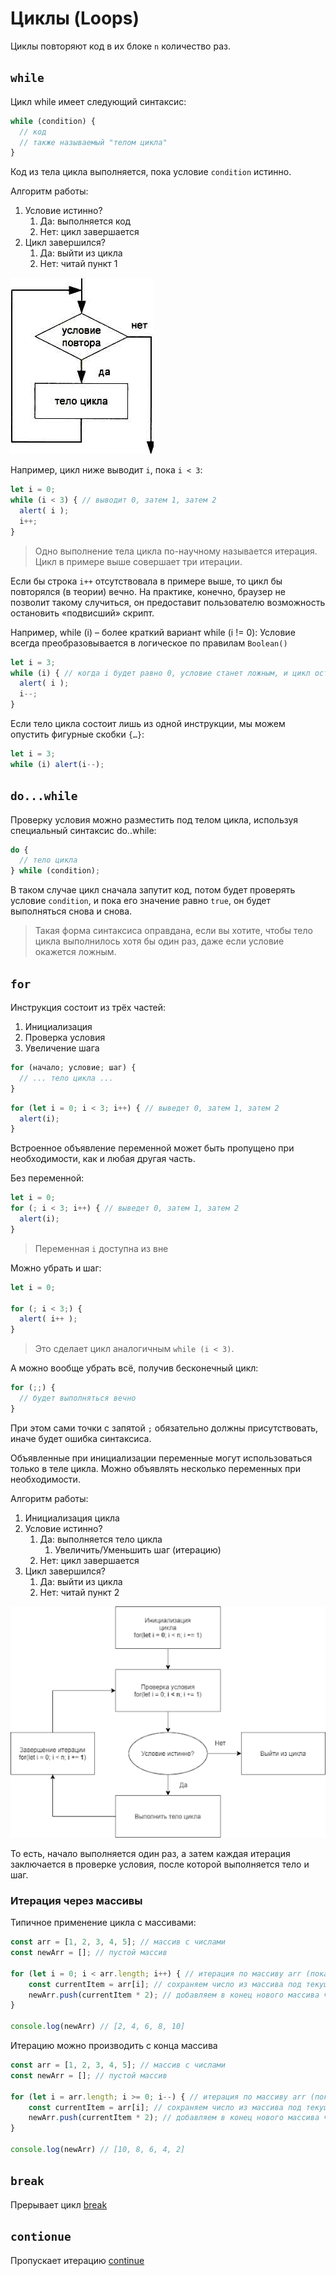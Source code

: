# Циклы (Loops)

Циклы повторяют код в их блоке `n` количество раз.

## `while`
Цикл while имеет следующий синтаксис:
```js
while (condition) {
  // код
  // также называемый "телом цикла"
}
```
Код из тела цикла выполняется, пока условие `condition` истинно.

Алгоритм работы:
1. Условие истинно?
    1. Да: выполняется код
    2. Нет: цикл завершается
2. Цикл завершился?
    1. Да: выйти из цикла
    2. Нет: читай пункт 1

![while](/assets/while.jpg)

Например, цикл ниже выводит `i`, пока `i < 3`:
```js
let i = 0;
while (i < 3) { // выводит 0, затем 1, затем 2
  alert( i );
  i++;
}
```
> Одно выполнение тела цикла по-научному называется итерация. Цикл в примере выше совершает три итерации.


Если бы строка `i++` отсутствовала в примере выше, то цикл бы повторялся (в теории) вечно. На практике, конечно, браузер не позволит такому случиться, он предоставит пользователю возможность остановить «подвисший» скрипт.

Например, while (i) – более краткий вариант while (i != 0):
Условие всегда преобразовывается в логическое по правилам `Boolean()`
```js
let i = 3;
while (i) { // когда i будет равно 0, условие станет ложным, и цикл остановится
  alert( i );
  i--;
}
```

Если тело цикла состоит лишь из одной инструкции, мы можем опустить фигурные скобки `{…}`:
```js
let i = 3;
while (i) alert(i--);
```

## `do...while`
Проверку условия можно разместить под телом цикла, используя специальный синтаксис do..while:
```js
do {
  // тело цикла
} while (condition);
```
В таком случае цикл сначала запутит код, потом будет проверять условие `condition`, и пока его значение равно `true`, он будет выполняться снова и снова.
> Такая форма синтаксиса оправдана, если вы хотите, чтобы тело цикла выполнилось хотя бы один раз, даже если условие окажется ложным.

## `for`
Инструкция состоит из трёх частей:
1. Инициализация
2. Проверка условия
3. Увеличение шага

```js
for (начало; условие; шаг) {
  // ... тело цикла ...
}
```
```js
for (let i = 0; i < 3; i++) { // выведет 0, затем 1, затем 2
  alert(i);
}
```

Встроенное объявление переменной может быть пропущено при необходимости, как и любая другая часть.

Без переменной:
```js
let i = 0;
for (; i < 3; i++) { // выведет 0, затем 1, затем 2
  alert(i);
}
```
> Переменная `i` доступна из вне

Можно убрать и шаг:
```js
let i = 0;

for (; i < 3;) {
  alert( i++ );
}
```
> Это сделает цикл аналогичным `while (i < 3)`.

А можно вообще убрать всё, получив бесконечный цикл:
```js
for (;;) {
  // будет выполняться вечно
}
```
При этом сами точки с запятой `;` обязательно должны присутствовать, иначе будет ошибка синтаксиса.

Объявленные при инициализации переменные могут использоваться только в теле цикла.
Можно объявлять несколько переменных при необходимости.

Алгоритм работы:
1. Инициализация цикла
2. Условие истинно?
    1. Да: выполняется тело цикла
        1. Увеличить/Уменьшить шаг (итерацию)
    2. Нет: цикл завершается
3. Цикл завершился?
    1. Да: выйти из цикла
    2. Нет: читай пункт 2

![for](/assets/for.png)

То есть, начало выполняется один раз, а затем каждая итерация заключается в проверке условия, после которой выполняется тело и шаг.

### Итерация через массивы
Типичное применение цикла с массивами:
```js
const arr = [1, 2, 3, 4, 5]; // массив с числами
const newArr = []; // пустой массив

for (let i = 0; i < arr.length; i++) { // итерация по массиву arr (пока текущий нидекс меньше длины массива);
    const currentItem = arr[i]; // сохраняем число из массива под текущим индексом в переменную
    newArr.push(currentItem * 2); // добавляем в конец нового массива число умноженное на 2
}

console.log(newArr) // [2, 4, 6, 8, 10]
```
Итерацию можно производить с конца массива
```js
const arr = [1, 2, 3, 4, 5]; // массив с числами
const newArr = []; // пустой массив

for (let i = arr.length; i >= 0; i--) { // итерация по массиву arr (пока текущий нидекс больше или равен 0);
    const currentItem = arr[i]; // сохраняем число из массива под текущим индексом в переменную
    newArr.push(currentItem * 2); // добавляем в конец нового массива число умноженное на 2
}

console.log(newArr) // [10, 8, 6, 4, 2]
```

## `break`
Прерывает цикл
[break](https://learn.javascript.ru/while-for#preryvanie-tsikla-break)
## `contionue`
Пропускает итерацию
[continue](https://learn.javascript.ru/while-for#continue)